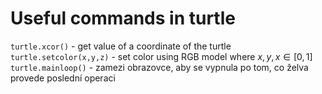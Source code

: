 # Useful commands in turtle

`turtle.xcor()` - get value of a coordinate of the turtle
`turtle.setcolor(x,y,z)` - set color using RGB model where $x,y,x \in [0,1]$
`turtle.mainloop()` - zamezi obrazovce, aby se vypnula po tom, co želva provede poslední operaci